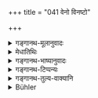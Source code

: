 +++
title = "041 वेनो विनष्टो"

+++

<details><summary>गङ्गानथ-मूलानुवादः</summary>

It was through want of discipline that Vena perished, as also King Nahuṣa, Sudās, Paijavana, Sumukha and Nimi.—(41)
</details>

<details><summary>मेधातिथिः</summary>

उभयत्राप्य् उदाहरणानि लोकसिद्धानि वर्णयन्ति । एतानि महाभारताद् आख्यानानि ज्ञेयानि ॥ ७.४१ ॥
</details>

<details><summary>गङ्गानथ-भाष्यानुवादः</summary>

In support of both assertions they cite instances of well-known Kings. The stories of these Kings are to be learnt from the *Mahābhārata*.—(41)

VERSE (42)

But through discipline pṛthu and manu obtained kingdoms, kubera obtained the lordship of wealth and the son of gādhi attained brāhmaṇahood.—(42)

‘*The son of Gadhi* (*Gādhi*?) *attained Brāhmaṇahood*.’—

*Objection*—“*In* connection with the subject of Kings and kingdoms,
where was the occasion for citing an instance of the attaining of
*Brāhmaṇahood?* It was necessary to cite cases of the obtaining of
kingdoms only, as was done in the first half of the verse.”

Our answer is that as a matter of fact a higher caste is more difficult to attain than sovereignty over riches; because the higher caste carries with it all its privileges.

*Objection*— “But how can, *vinaya*, discipline, be the cause of that?
‘Discipline’ consists in such qualifications as—the proper employment of the six means of success, alertness, thrift, non-avariciousness, freedom from evil habits, and so forth; and not
</details>

<details><summary>गङ्गानथ-टिप्पन्यः</summary>

“Vena is often taken as a type of an undisciplined king. He was the son
of Sunīthā and father to Pṛthu......Nahuṣa, son of Āyuṣ (the Mahābhārata
I and V), was ruined by love and ambition... Sudās was king at the time
of the great Vaśiṣṭha, and a leader of the Tṛtsu (Ṛgveda VII. 18)...
Sumukha is unknown to me. Nimi is said to be a Videha king”—Hopkins.

Gharpure notes the following references to the *Mahābhārata*;—(1)
Droṇaparva (69);—(2) Śāntiparva (28-137, 58-102);—(3) Ādiparva (63-5,
69-29);—(4) Udyogaparva (101-12);—(5) Bhīṣmaparva (6-14);—(6)
Sabhā-parva (8-9). These are meant to refer respectively to the six
kings mentioned in the text.

This verse is quoted in *Vīramitrodaya* (Rājanīti, p. 119), which notes
that Sudāsa was the son of Paijavana.
</details>

<details><summary>गङ्गानथ-तुल्य-वाक्यानि</summary>

*Gautama* (It. 3).—‘The king shall be fully instructed in the threefold
science and in Logic.’

*Yājñavalkya* (1. 310).—‘Fully instructed in Logic, in Political
Science, in Agricultural Science and in the Threefold Science (Vedas).’

*Arthasāstra* (pp. 34-35).—‘The discipline of the sciences is obtained
through the authority of the professors of each; for the sake of this
discipline one should always remain in constant touch with those learned
in the sciences.’

*Kāmandaka* (1.59,03,66).—‘Association with the Preceptor bestows
knowledge of the scriptures; knowledge of the scriptures increases
humility. A king who is modest under culture never sinks under
calamities. A king well-versed in polity, practising self-control, very
soon attains to that shining pitch of prosperity that has been attained
by other divine kings. The Preceptor is worshipped for the acquisition
of learning; learning which has been mastered becomes instrumental in
enhancing the prudence of the illustrious; and the habit of acting by
prudence leads to prosperity.’
</details>

<details><summary>Bühler</summary>

041	Through a want of humility Vena perished, likewise king Nahusha, Sudas, the son of Pigavana, Sumukha, and Nemi.
</details>
